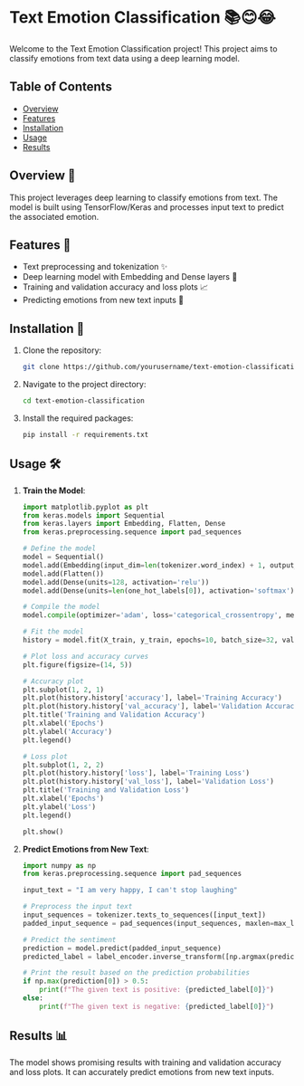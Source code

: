 # Text Emotion Classification 📚😊😂

Welcome to the Text Emotion Classification project! This project aims to classify emotions from text data using a deep learning model.

## Table of Contents

- [Overview](#overview)
- [Features](#features)
- [Installation](#installation)
- [Usage](#usage)
- [Results](#results)

## Overview 🚀

This project leverages deep learning to classify emotions from text. The model is built using TensorFlow/Keras and processes input text to predict the associated emotion.

## Features 🌟

- Text preprocessing and tokenization ✨
- Deep learning model with Embedding and Dense layers 🧠
- Training and validation accuracy and loss plots 📈
- Predicting emotions from new text inputs 🎯

## Installation 🔧

1. Clone the repository:
    ```bash
    git clone https://github.com/yourusername/text-emotion-classification.git
    ```
2. Navigate to the project directory:
    ```bash
    cd text-emotion-classification
    ```
3. Install the required packages:
    ```bash
    pip install -r requirements.txt
    ```

## Usage 🛠️

1. **Train the Model**:
    ```python
    import matplotlib.pyplot as plt
    from keras.models import Sequential
    from keras.layers import Embedding, Flatten, Dense
    from keras.preprocessing.sequence import pad_sequences

    # Define the model
    model = Sequential()
    model.add(Embedding(input_dim=len(tokenizer.word_index) + 1, output_dim=128, input_length=max_length))
    model.add(Flatten())
    model.add(Dense(units=128, activation='relu'))
    model.add(Dense(units=len(one_hot_labels[0]), activation='softmax'))

    # Compile the model
    model.compile(optimizer='adam', loss='categorical_crossentropy', metrics=['accuracy'])

    # Fit the model
    history = model.fit(X_train, y_train, epochs=10, batch_size=32, validation_data=(X_test, y_test))

    # Plot loss and accuracy curves
    plt.figure(figsize=(14, 5))

    # Accuracy plot
    plt.subplot(1, 2, 1)
    plt.plot(history.history['accuracy'], label='Training Accuracy')
    plt.plot(history.history['val_accuracy'], label='Validation Accuracy')
    plt.title('Training and Validation Accuracy')
    plt.xlabel('Epochs')
    plt.ylabel('Accuracy')
    plt.legend()

    # Loss plot
    plt.subplot(1, 2, 2)
    plt.plot(history.history['loss'], label='Training Loss')
    plt.plot(history.history['val_loss'], label='Validation Loss')
    plt.title('Training and Validation Loss')
    plt.xlabel('Epochs')
    plt.ylabel('Loss')
    plt.legend()

    plt.show()
    ```

2. **Predict Emotions from New Text**:
    ```python
    import numpy as np
    from keras.preprocessing.sequence import pad_sequences

    input_text = "I am very happy, I can't stop laughing"

    # Preprocess the input text
    input_sequences = tokenizer.texts_to_sequences([input_text])
    padded_input_sequence = pad_sequences(input_sequences, maxlen=max_length)

    # Predict the sentiment
    prediction = model.predict(padded_input_sequence)
    predicted_label = label_encoder.inverse_transform([np.argmax(prediction[0])])

    # Print the result based on the prediction probabilities
    if np.max(prediction[0]) > 0.5:
        print(f"The given text is positive: {predicted_label[0]}")
    else:
        print(f"The given text is negative: {predicted_label[0]}")
    ```

## Results 📊

The model shows promising results with training and validation accuracy and loss plots. It can accurately predict emotions from new text inputs.
